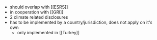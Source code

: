 - should overlap with [[ESRS]]
- in cooperation with [[GRI]]
- 2 climate related disclosures
- has to be implemented by a country/jurisdiction, does not apply on it's own
	- only implemented in [[Turkey]]